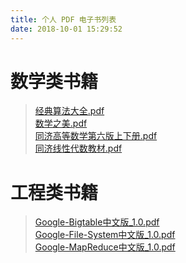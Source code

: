 ```yaml
---
title: 个人 PDF 电子书列表
date: 2018-10-01 15:29:52
---
```


# 数学类书籍
> [经典算法大全.pdf](/pdfs/%E7%BB%8F%E5%85%B8%E7%AE%97%E6%B3%95%E5%A4%A7%E5%85%A8.pdf)  
[数学之美.pdf](/pdfs/%E6%95%B0%E5%AD%A6%E4%B9%8B%E7%BE%8E.pdf)  
[同济高等数学第六版上下册.pdf](/pdfs/%E5%90%8C%E6%B5%8E%E9%AB%98%E7%AD%89%E6%95%B0%E5%AD%A6%E7%AC%AC%E5%85%AD%E7%89%88%E4%B8%8A%E4%B8%8B%E5%86%8C.pdf)  
[同济线性代数教材.pdf](/pdfs/%E5%90%8C%E6%B5%8E%E7%BA%BF%E6%80%A7%E4%BB%A3%E6%95%B0%E6%95%99%E6%9D%90.pdf)  

# 工程类书籍
> [Google-Bigtable中文版_1.0.pdf](/pdfs/Google-Bigtable%E4%B8%AD%E6%96%87%E7%89%88_1.0.pdf)  
[Google-File-System中文版_1.0.pdf](/pdfs/Google-File-System%E4%B8%AD%E6%96%87%E7%89%88_1.0.pdf)  
[Google-MapReduce中文版_1.0.pdf](/pdfs/Google-MapReduce%E4%B8%AD%E6%96%87%E7%89%88_1.0.pdf)  